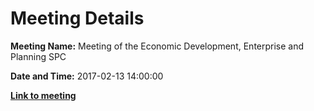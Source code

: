 # Meeting Details

**Meeting Name:** Meeting of the Economic Development, Enterprise and Planning SPC

**Date and Time:** 2017-02-13 14:00:00

**<a href="https://www.limerick.ie/council/whats-on/meeting-economic-development-enterprise-and-planning-spc-1" target="_blank">Link to meeting</a>**
